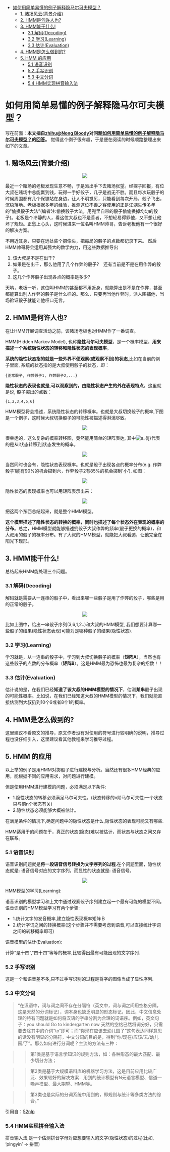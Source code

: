 <!-- TOC -->

- [如何用简单易懂的例子解释隐马尔可夫模型？](#如何用简单易懂的例子解释隐马尔可夫模型)
    - [1. 赌场风云(背景介绍)](#1-赌场风云背景介绍)
    - [2. HMM是何许人也?](#2-hmm是何许人也)
    - [3. HMM能干什么!](#3-hmm能干什么)
        - [3.1 解码(Decoding)](#31-解码decoding)
        - [3.2 学习(Learning)](#32-学习learning)
        - [3.3 估计(Evaluation)](#33-估计evaluation)
    - [4. HMM是怎么做到的?](#4-hmm是怎么做到的)
    - [5. HMM 的应用](#5-hmm-的应用)
        - [5.1 语音识别](#51-语音识别)
        - [5.2 手写识别](#52-手写识别)
        - [5.3 中文分词](#53-中文分词)
        - [5.4 HMM实现拼音输入法](#54-hmm实现拼音输入法)

<!-- /TOC -->
# 如何用简单易懂的例子解释隐马尔可夫模型？

写在前面：**本文摘自[zhihu@Nong Bloody][Nong Bloody]对问题[如何用简单易懂的例子解释隐马尔可夫模型？][question]的[回答][answer]。** 觉得这个例子很有趣，于是便在阅读的时候顺路整理出来如下的文章。

[Nong Bloody]:https://www.zhihu.com/people/bloodyNong/activities
[question]:https://www.zhihu.com/question/20962240
[answer]:https://www.zhihu.com/question/20962240/answer/33561657

## 1. 赌场风云(背景介绍)

<div align="center"><img src='./images/zxq.jpg'/></div>

最近一个赌场的老板发现生意不畅，于是派出手下去赌场张望。经探子回报，有位大叔在赌场中总能赢到钱，玩得一手好骰子，几乎是战无不胜。而且每次玩骰子的时候周围都有几个保镖站在身边，让人不明觉厉，只能看到每次开局，骰子飞出，沉稳落地。老板根据多年的经验，推测这位不善之客使用的正是江湖失传多年的"偷换骰子大法”(编者注:偷换骰子大法，用兜里自带的骰子偷偷换掉均匀的骰子)。老板是个冷静的人，看这位大叔也不是善者，不想轻易得罪他，又不想让他坏了规矩。正愁上心头，这时候进来一位名叫HMM帅哥，告诉老板他有一个很好的解决方案。

不用近其身，只要在远处装个摄像头，把每局的骰子的点数都记录下来。
然后HMM帅哥将会运用其强大的数学内力，用这些数据推导出
1. 该大叔是不是在出千?
2. 如果是在出千，那么他用了几个作弊的骰子?　还有当前是不是在用作弊的骰子。
3. 这几个作弊骰子出现各点的概率是多少?

天呐，老板一听，这位叫HMM的甚至都不用近身，就能算出是不是在作弊，甚至都能算出别人作弊的骰子是什么样的。那么，只要再当他作弊时，派人围捕他，当场验证骰子就能让他哑口无言。

## 2. HMM是何许人也?

在让HMM开展调查活动之前，该赌场老板也对HMM作了一番调查。

HMM(Hidden Markov Model), 也称**隐性马尔可夫模型**，是一个概率模型，**用来描述一个系统隐性状态的转移和隐性状态的表现概率**。

**系统的隐性状态指的就是一些外界不便观察(或观察不到)的状态**,比如在当前的例子里面, 系统的状态指的是大叔使用骰子的状态，即：

```
{正常骰子, 作弊骰子1, 作弊骰子2,...}
```

**隐性状态的表现也就是,可以观察到的，由隐性状态产生的外在表现特点**。这里就是说, 骰子掷出的点数： 
```
{1,2,3,4,5,6}
```

HMM模型将会描述，系统隐性状态的转移概率。也就是大叔切换骰子的概率,下图是一个例子，这时候大叔切换骰子的可能性被描述得淋漓尽致。

<div align="center"><img src='./images/ex1.jpg'/></div>

很幸运的，这么复杂的概率转移图，竟然能用简单的矩阵表达, 其中<img src="https://latex.codecogs.com/gif.latex?a_{ij}" title="a_{ij}" />代表的是从i状态转移到j状态发生的概率。

<div align="center"><img src='./images/A.gif'/></div>

当然同时也会有，隐性状态表现概率。也就是骰子出现各点的概率分布(e.g. 作弊骰子1能有90%的机会掷到六，作弊骰子2有85%的机会掷到'小’). 如图：

<div align="center"><img src='./images/ex2.jpg'/></div>

隐性状态的表现概率也可以用矩阵表示出来：

<div align="center"><img src='./images/B.jpg'/></div>

把这两个东西总结起来，就是整个HMM模型。

**这个模型描述了隐性状态的转换的概率，同时也描述了每个状态外在表现的概率的分布**。总之，HMM模型就能够描述扔骰子大叔作弊的频率(骰子更换的概率)，和大叔用的骰子的概率分布。有了大叔的HMM模型，就能把大叔看透，让他完全在阳光下现形。

## 3. HMM能干什么!

总结起来HMM能处理三个问题。

### 3.1 解码(Decoding)

解码就是需要从一连串的骰子中，看出来哪一些骰子是用了作弊的骰子，哪些是用的正常的骰子。

<div align="center"><img src='./images/decode_ex.jpg'/></div>

比如上图中，给出一串骰子序列(3,6,1,2..)和大叔的HMM模型, 我们想要计算哪一些骰子的结果(隐性状态表现)可能对是哪种骰子的结果(隐性状态).

### 3.2 学习(Learning)

学习就是，从一连串的骰子中，学习到大叔切换骰子的概率（**矩阵A**），当然也有这些骰子的点数的分布概率（**矩阵B**）。这是HMM最为恐怖也最为复杂的招数！！

### 3.3 估计(Evaluation)

估计说的是，在我们已经**知道了该大叔的HMM模型的情况下**，估测**某串**骰子出现的可能性概率。比如说，在我们已经知道大叔的HMM模型的情况下，我们就能直接估测到大叔扔到10个6或者8个1的概率。

## 4. HMM是怎么做到的?

这里建议不看原文的推导，原文作者没有对使用的符号进行较明确的说明，推导过程也没仔细引入，这里建议看其他教程来学习推导过程。

## 5. HMM 的应用

以上举的例子是用HMM对掷骰子进行建模与分析。当然还有很多HMM经典的应用，能根据不同的应用需求，对问题进行建模。

但是使用HMM进行建模的问题，必须满足以下条件:

- 1.隐性状态的转移必须满足马尔可夫性。(状态转移的n阶马尔可夫性:一个状态只与前n个状态有关)
- 2.隐性状态必须能够大概被估计。

在满足条件的情况下,确定问题中的隐性状态是什么,隐性状态的表现可能又有哪些.

HMM适用于的问题在于，真正的状态(隐态)难以被估计，而状态与状态之间又存在联系。

### 5.1 语音识别

语音识别问题就是**将一段语音信号转换为文字序列的过程**.在个问题里面，隐性状态就是: 语音信号对应的文字序列，而显性的状态就是: 语音信号。

<div align="center"><img src='./images/app_1.jpg'/></div>

HMM模型的学习(Learning): 

语音识别的模型学习和上文中通过观察骰子序列建立起一个最有可能的模型不同。语音识别的HMM模型学习有两个步骤:

- 1.统计文字的发音概率,建立隐性表现概率矩阵Ｂ
- 2.统计字词之间的转换概率(这个步骤并不需要考虑到语音,可以直接统计字词之间的转移概率即可)

语音模型的估计(Evaluation): 

计算"是十四”,"四十四"等等的概率,比较得出最有可能出现的文字序列.

### 5.2 手写识别

这是一个和语音差不多,只不过手写识别的过程是将字的图像当成了显性序列.
 
### 5.3 中文分词

>“在汉语中，词与词之间不存在分隔符（英文中，词与词之间用空格分隔，这是天然的分词标记），词本身也缺乏明显的形态标记，因此，中文信息处理的特有问题就是如何将汉语的字串分割为合理的词语序。例如，英文句子：you should Go to kindergarten now 天然的空格已然将词分好，只需要去除其中的介词“to”即可；而“你现在应该去幼儿园了”这句表达同样意思的话没有明显的分隔符，中文分词的目的是，得到“你/现在/应该/去/幼儿园/了”。那么如何进行分词呢？主流的方法有三种：

>>第1类是基于语言学知识的规则方法，如：各种形态的最大匹配、最少切分方法；

>>第2类是基于大规模语料库的机器学习方法，这是目前应用比较广泛、效果较好的解决方案．用到的统计模型有N元语言模型、信道—噪声模型、最大期望、HMM等。

>>第3类也是实际的分词系统中用到的，即规则与统计等多类方法的综合。”

引用自：[52nlp][52nlp]

[52nlp]:http://www.52nlp.cn/itenyh%E7%89%88-%E7%94%A8hmm%E5%81%9A%E4%B8%AD%E6%96%87%E5%88%86%E8%AF%8D%E4%B8%80%EF%BC%9A%E5%BA%8F

### 5.4 HMM实现拼音输入法

拼音输入法,是一个估测拼音字母对应想要输入的文字(隐性状态)的过程(比如, ‘pingyin’ -> 拼音)